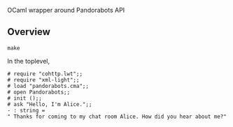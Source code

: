 OCaml wrapper around Pandorabots API

## Overview

`make`

In the toplevel,
```
# require "cohttp.lwt";;
# require "xml-light";;
# load "pandorabots.cma";;
# open Pandorabots;;
# init ();;
# ask "Hello, I'm Alice.";;
- : string =
" Thanks for coming to my chat room Alice. How did you hear about me?"
```


